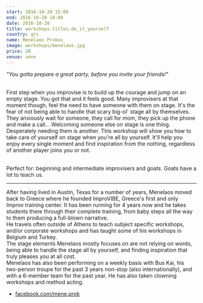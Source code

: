 ```yaml
---
start: 2016-10-20 15:00
end: 2016-10-20 18:00
date: 2016-10-20
title: workshops.titles.do_it_yourself
country: grc
name: Menelaos Prokos
image: workshops/menelaos.jpg
price: 20
venue: vene
---
```

*"You gotta prepare a great party, before you invite your friends!"*<br><br>

First step when you improvise is to build up the courage and jump on an empty stage. You got that and it feels good. 
Many improvisers at that moment though, feel the need to have someone with them on stage. It's the fear of not being able to handle that scary big-ol' stage all by themselves. They anxiously wait for someone, they call for mom, they pick up the phone and make a call... Welcoming someone else on stage is one thing. Desperately needing them is another.
This workshop will show you how to take care of yourself on stage when you're all by yourself. It'll help you enjoy every single moment and find inspiration from the nothing, regardless of another player joins you or not.<br><br>

Perfect for: beginning and intermediate improvisers and goats. Goats have a lot to teach us.

---
After having lived in Austin, Texas for a number of years, Menelaos moved back to Greece where he founded ImproVIBE, Greece's first and only Improv training center. It has been running for 4 years now and he takes students there through their complete training, from baby steps all the way to them producing a full-blown narrative.<br>
He travels often outside of Athens to teach subject specific workshops, and/or corporate workshops and has taught some of his workshops in Belgium and Turkey.<br>
The stage elements Menelaos mostly focuses on are not relying on words, being able to handle the stage all by yourself, and finding inspiration that truly pleases you at all cost.<br>
Menelaos has also been performing on a weekly basis with Bus Kai, his two-person troupe for the past 3 years non-stop (also internationally), and with a 6-member team for the past year. He has also taken clowning workshops and method acting.<br>

- [facebook.com/mene.prok](https://www.facebook.com/mene.prok)
